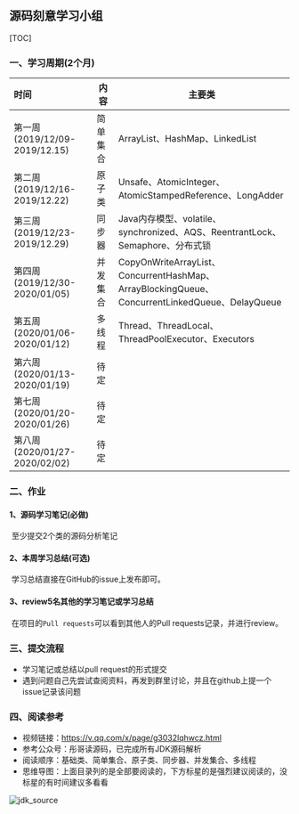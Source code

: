 ## 源码刻意学习小组

[TOC]

 

### 一、学习周期(2个月)

| 时间                             | 内容      | 主要类|
| :------------------------------- | -------  | ----|
| 第一周   (2019/12/09-2019/12.15) | 简单集合|ArrayList、HashMap、LinkedList|
| 第二周   (2019/12/16-2019/12.22) | 原子类 |Unsafe、AtomicInteger、AtomicStampedReference、LongAdder|
| 第三周   (2019/12/23-2019/12.29) | 同步器 |Java内存模型、volatile、synchronized、AQS、ReentrantLock、Semaphore、分布式锁|
| 第四周   (2019/12/30-2020/01/05) | 并发集合  |CopyOnWriteArrayList、ConcurrentHashMap、ArrayBlockingQueue、ConcurrentLinkedQueue、DelayQueue|
| 第五周   (2020/01/06-2020/01/12) | 多线程  |Thread、ThreadLocal、ThreadPoolExecutor、Executors|
| 第六周   (2020/01/13-2020/01/19) | 待定  ||
| 第七周   (2020/01/20-2020/01/26) | 待定 ||
| 第八周   (2020/01/27-2020/02/02) | 待定 ||
 

### 二、作业

#### 1、源码学习笔记(必做)

​	至少提交2个类的源码分析笔记

#### 2、本周学习总结(可选)

​	学习总结直接在GitHub的issue上发布即可。

#### 3、review5名其他的学习笔记或学习总结

​	在项目的`Pull requests`可以看到其他人的Pull requests记录，并进行review。
 


### 三、提交流程
- 学习笔记或总结以pull request的形式提交
- 遇到问题自己先尝试查阅资料，再发到群里讨论，并且在github上提一个issue记录该问题

### 四、阅读参考

 - 视频链接：https://v.qq.com/x/page/g3032lqhwcz.html
 - 参考公众号：彤哥读源码，已完成所有JDK源码解析
 - 阅读顺序：基础类、简单集合、原子类、同步器、并发集合、多线程
 - 思维导图：上面目录列的是全部要阅读的，下方标星的是强烈建议阅读的，没标星的有时间建议多看看
 
 ![jdk_source](https://gitee.com/alan-tang-tt/yuan/raw/master/死磕%20java集合系列/resource/jdk_source.png)

 

